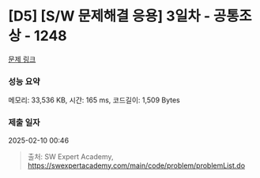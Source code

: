 # [D5] [S/W 문제해결 응용] 3일차 - 공통조상 - 1248 

[문제 링크](https://swexpertacademy.com/main/code/problem/problemDetail.do?contestProbId=AV15PTkqAPYCFAYD) 

### 성능 요약

메모리: 33,536 KB, 시간: 165 ms, 코드길이: 1,509 Bytes

### 제출 일자

2025-02-10 00:46



> 출처: SW Expert Academy, https://swexpertacademy.com/main/code/problem/problemList.do